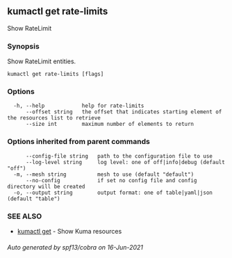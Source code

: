 ## kumactl get rate-limits

Show RateLimit

### Synopsis

Show RateLimit entities.

```
kumactl get rate-limits [flags]
```

### Options

```
  -h, --help            help for rate-limits
      --offset string   the offset that indicates starting element of the resources list to retrieve
      --size int        maximum number of elements to return
```

### Options inherited from parent commands

```
      --config-file string   path to the configuration file to use
      --log-level string     log level: one of off|info|debug (default "off")
  -m, --mesh string          mesh to use (default "default")
      --no-config            if set no config file and config directory will be created
  -o, --output string        output format: one of table|yaml|json (default "table")
```

### SEE ALSO

* [kumactl get](kumactl_get.md)	 - Show Kuma resources

###### Auto generated by spf13/cobra on 16-Jun-2021
